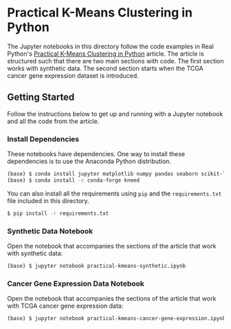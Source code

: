 # Practical K-Means Clustering in Python

The Jupyter notebooks in this directory follow the code examples in Real Python's [Practical K-Means Clustering in Python](https://realpython.com/practical-k-means-clustering-python/) article. The article is structured such that there are two main sections with code. The first section works with synthetic data. The second section starts when the TCGA cancer gene expression dataset is introduced.

## Getting Started

Follow the instructions below to get up and running with a Jupyter notebook and all the code from the article.

### Install Dependencies

These notebooks have dependencies. One way to install these dependencies is to use the Anaconda Python distribution.

```bash
(base) $ conda install jupyter matplotlib numpy pandas seaborn scikit-learn
(base) $ conda install -c conda-forge kneed
```

You can also install all the requirements using `pip` and the `requirements.txt` file included in this directory.

```bash
$ pip install -r requirements.txt
```

### Synthetic Data Notebook

Open the notebook that accompanies the sections of the article that work with synthetic data:

```bash
(base) $ jupyter notebook practical-kmeans-synthetic.ipynb
```

### Cancer Gene Expression Data Notebook

Open the notebook that accompanies the sections of the article that work with TCGA cancer gene expression data:

```bash
(base) $ jupyter notebook practical-kmeans-cancer-gene-expression.ipynb
```
